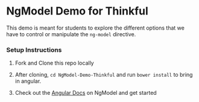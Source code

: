 # NgModel Demo for Thinkful

This demo is meant for students to explore the different options
that we have to control or manipulate the `ng-model` directive.

### Setup Instructions

1. Fork and Clone this repo locally

2. After cloning, `cd NgModel-Demo-Thinkful` and run `bower install`
to bring in angular.

3. Check out the [Angular Docs](https://docs.angularjs.org/api/ng/directive/ngModel) on NgModel and get started
